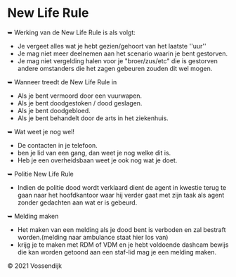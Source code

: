 # New Life Rule
➥ Werking van de New Life Rule is als volgt:
   - Je vergeet alles wat je hebt gezien/gehoort van het laatste ''uur''</br>
   - Je mag niet meer deelnemen aan het scenario waarin je bent gestorven.</br>
   - Je mag niet vergelding halen voor je "broer/zus/etc" die is gestorven andere omstanders die het zagen gebeuren zouden dit wel mogen.</br>

➥ Wanneer treedt de New Life Rule in </b>
   - Als je bent vermoord door een vuurwapen.</b></br>
   - Als je bent doodgestoken / dood geslagen.</b></br>
   - Als je bent doodgebloed.</b></br>
   - Als je bent behandelt door de arts in het ziekenhuis.</b></br>

➥ Wat weet je nog wel! </b> 
   - De contacten in je telefoon.</br>
   - ben je lid van een gang, dan weet je nog welke dit is.</br>
   - Heb je een overheidsbaan weet je ook nog wat je doet.</br>

➥ Politie New Life Rule </b>
   - Indien de politie dood wordt verklaard dient de agent in kwestie terug te gaan naar het hoofdkantoor waar hij verder gaat met zijn taak als agent zonder gedachten aan wat er is gebeurd.

➥ Melding maken </b>
   - Het maken van een melding als je dood bent is verboden en zal bestraft worden.(melding naar ambulance staat hier los van)</br>
   - krijg je te maken met RDM of VDM en je hebt voldoende dashcam bewijs die kan worden getoond aan een staf-lid mag je een melding maken.

© 2021 Vossendijk
